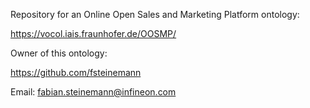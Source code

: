 Repository for an Online Open Sales and Marketing Platform ontology:

https://vocol.iais.fraunhofer.de/OOSMP/

Owner of this ontology:

https://github.com/fsteinemann

Email: fabian.steinemann@infineon.com
